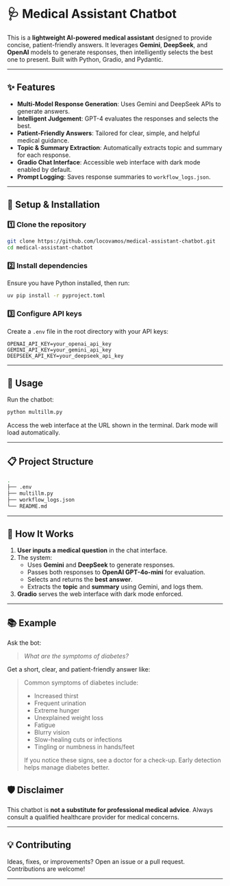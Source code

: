 
# 🩺 Medical Assistant Chatbot

This is a **lightweight AI-powered medical assistant** designed to provide concise, patient-friendly answers. It leverages **Gemini**, **DeepSeek**, and **OpenAI** models to generate responses, then intelligently selects the best one to present. Built with Python, Gradio, and Pydantic.

---

## ✨ Features

- **Multi-Model Response Generation**: Uses Gemini and DeepSeek APIs to generate answers.
- **Intelligent Judgement**: GPT-4 evaluates the responses and selects the best.
- **Patient-Friendly Answers**: Tailored for clear, simple, and helpful medical guidance.
- **Topic & Summary Extraction**: Automatically extracts topic and summary for each response.
- **Gradio Chat Interface**: Accessible web interface with dark mode enabled by default.
- **Prompt Logging**: Saves response summaries to `workflow_logs.json`.

---

## 🚀 Setup & Installation

### 1️⃣ Clone the repository

```bash
git clone https://github.com/locovamos/medical-assistant-chatbot.git
cd medical-assistant-chatbot
```

### 2️⃣ Install dependencies

Ensure you have Python installed, then run:

```bash
uv pip install -r pyproject.toml
```

### 3️⃣ Configure API keys

Create a `.env` file in the root directory with your API keys:

```env
OPENAI_API_KEY=your_openai_api_key
GEMINI_API_KEY=your_gemini_api_key
DEEPSEEK_API_KEY=your_deepseek_api_key
```

---

## 🧪 Usage

Run the chatbot:

```bash
python multillm.py
```

Access the web interface at the URL shown in the terminal. Dark mode will load automatically.

---

## 📋 Project Structure

```bash
.
├── .env                  
├── multillm.py        
├── workflow_logs.json    
└── README.md             
```

---

## 🧭 How It Works

1. **User inputs a medical question** in the chat interface.
2. The system:
   - Uses **Gemini** and **DeepSeek** to generate responses.
   - Passes both responses to **OpenAI GPT-4o-mini** for evaluation.
   - Selects and returns the **best answer**.
   - Extracts the **topic** and **summary** using Gemini, and logs them.
3. **Gradio** serves the web interface with dark mode enforced.

---

## 📚 Example

Ask the bot:

> *What are the symptoms of diabetes?*

Get a short, clear, and patient-friendly answer like:

> Common symptoms of diabetes include:
> 
> - Increased thirst
> - Frequent urination
> - Extreme hunger
> - Unexplained weight loss
> - Fatigue
> - Blurry vision
> - Slow-healing cuts or infections
> - Tingling or numbness in hands/feet
> 
> If you notice these signs, see a doctor for a check-up. Early detection helps manage diabetes better.

## 🛡️ Disclaimer

This chatbot is **not a substitute for professional medical advice**. Always consult a qualified healthcare provider for medical concerns.

---

## 💡 Contributing

Ideas, fixes, or improvements? Open an issue or a pull request. Contributions are welcome!

---

